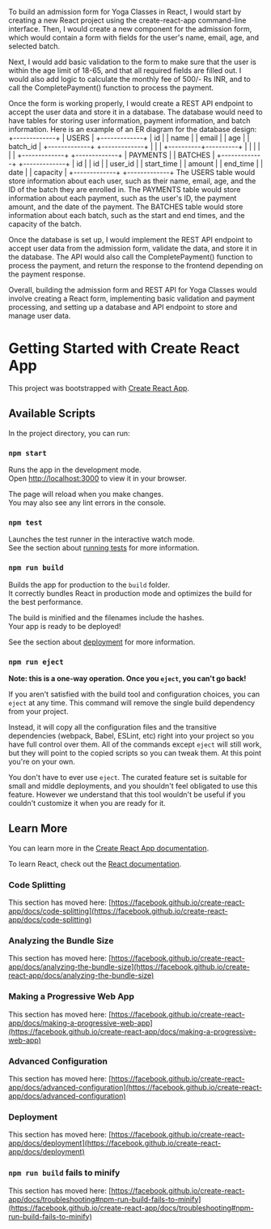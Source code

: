 To build an admission form for Yoga Classes in React, I would start by creating a new React project using the create-react-app command-line interface. Then, I would create a new component for the admission form, which would contain a form with fields for the user's name, email, age, and selected batch.

Next, I would add basic validation to the form to make sure that the user is within the age limit of 18-65, and that all required fields are filled out. I would also add logic to calculate the monthly fee of 500/- Rs INR, and to call the CompletePayment() function to process the payment.

Once the form is working properly, I would create a REST API endpoint to accept the user data and store it in a database. The database would need to have tables for storing user information, payment information, and batch information. Here is an example of an ER diagram for the database design:
                              +-------------+
                               |    USERS    |
                               +-------------+
                               | id          |
                               | name        |
                               | email       |
                               | age         |
                               | batch_id    |
                               +-------------+
                               +-------------+
                                     |
                                     |
                                     |
                           +----------+----------+
                           |                      |
                           |                      |
                           |                      |
                  +-------------+           +-------------+
                  |   PAYMENTS   |           |   BATCHES   |
                  +-------------+           +-------------+
                  | id          |           | id          |
                  | user_id     |           | start_time  |
                  | amount      |           | end_time    |
                  | date        |           | capacity    |
                  +-------------+           +-------------+
The USERS table would store information about each user, such as their name, email, age, and the ID of the batch they are enrolled in. The PAYMENTS table would store information about each payment, such as the user's ID, the payment amount, and the date of the payment. The BATCHES table would store information about each batch, such as the start and end times, and the capacity of the batch.

Once the database is set up, I would implement the REST API endpoint to accept user data from the admission form, validate the data, and store it in the database. The API would also call the CompletePayment() function to process the payment, and return the response to the frontend depending on the payment response.

Overall, building the admission form and REST API for Yoga Classes would involve creating a React form, implementing basic validation and payment processing, and setting up a database and API endpoint to store and manage user data.



# Getting Started with Create React App

This project was bootstrapped with [Create React App](https://github.com/facebook/create-react-app).

## Available Scripts

In the project directory, you can run:

### `npm start`

Runs the app in the development mode.\
Open [http://localhost:3000](http://localhost:3000) to view it in your browser.

The page will reload when you make changes.\
You may also see any lint errors in the console.

### `npm test`

Launches the test runner in the interactive watch mode.\
See the section about [running tests](https://facebook.github.io/create-react-app/docs/running-tests) for more information.

### `npm run build`

Builds the app for production to the `build` folder.\
It correctly bundles React in production mode and optimizes the build for the best performance.

The build is minified and the filenames include the hashes.\
Your app is ready to be deployed!

See the section about [deployment](https://facebook.github.io/create-react-app/docs/deployment) for more information.

### `npm run eject`

**Note: this is a one-way operation. Once you `eject`, you can't go back!**

If you aren't satisfied with the build tool and configuration choices, you can `eject` at any time. This command will remove the single build dependency from your project.

Instead, it will copy all the configuration files and the transitive dependencies (webpack, Babel, ESLint, etc) right into your project so you have full control over them. All of the commands except `eject` will still work, but they will point to the copied scripts so you can tweak them. At this point you're on your own.

You don't have to ever use `eject`. The curated feature set is suitable for small and middle deployments, and you shouldn't feel obligated to use this feature. However we understand that this tool wouldn't be useful if you couldn't customize it when you are ready for it.

## Learn More

You can learn more in the [Create React App documentation](https://facebook.github.io/create-react-app/docs/getting-started).

To learn React, check out the [React documentation](https://reactjs.org/).

### Code Splitting

This section has moved here: [https://facebook.github.io/create-react-app/docs/code-splitting](https://facebook.github.io/create-react-app/docs/code-splitting)

### Analyzing the Bundle Size

This section has moved here: [https://facebook.github.io/create-react-app/docs/analyzing-the-bundle-size](https://facebook.github.io/create-react-app/docs/analyzing-the-bundle-size)

### Making a Progressive Web App

This section has moved here: [https://facebook.github.io/create-react-app/docs/making-a-progressive-web-app](https://facebook.github.io/create-react-app/docs/making-a-progressive-web-app)

### Advanced Configuration

This section has moved here: [https://facebook.github.io/create-react-app/docs/advanced-configuration](https://facebook.github.io/create-react-app/docs/advanced-configuration)

### Deployment

This section has moved here: [https://facebook.github.io/create-react-app/docs/deployment](https://facebook.github.io/create-react-app/docs/deployment)

### `npm run build` fails to minify

This section has moved here: [https://facebook.github.io/create-react-app/docs/troubleshooting#npm-run-build-fails-to-minify](https://facebook.github.io/create-react-app/docs/troubleshooting#npm-run-build-fails-to-minify)
